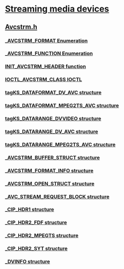 # [Streaming media devices](../_stream/index.md)
## [Avcstrm.h](index.md)
### [_AVCSTRM_FORMAT Enumeration](../avcstrm/ne-avcstrm-_avcstrm_format.md)
### [_AVCSTRM_FUNCTION Enumeration](../avcstrm/ne-avcstrm-_avcstrm_function.md)
### [INIT_AVCSTRM_HEADER function](../avcstrm/nf-avcstrm-init_avcstrm_header.md)
### [IOCTL_AVCSTRM_CLASS IOCTL](../avcstrm/ni-avcstrm-ioctl_avcstrm_class.md)
### [tagKS_DATAFORMAT_DV_AVC structure](../avcstrm/ns-avcstrm-tagks_dataformat_dv_avc.md)
### [tagKS_DATAFORMAT_MPEG2TS_AVC structure](../avcstrm/ns-avcstrm-tagks_dataformat_mpeg2ts_avc.md)
### [tagKS_DATARANGE_DVVIDEO structure](../avcstrm/ns-avcstrm-tagks_datarange_dvvideo.md)
### [tagKS_DATARANGE_DV_AVC structure](../avcstrm/ns-avcstrm-tagks_datarange_dv_avc.md)
### [tagKS_DATARANGE_MPEG2TS_AVC structure](../avcstrm/ns-avcstrm-tagks_datarange_mpeg2ts_avc.md)
### [_AVCSTRM_BUFFER_STRUCT structure](../avcstrm/ns-avcstrm-_avcstrm_buffer_struct.md)
### [_AVCSTRM_FORMAT_INFO structure](../avcstrm/ns-avcstrm-_avcstrm_format_info.md)
### [_AVCSTRM_OPEN_STRUCT structure](../avcstrm/ns-avcstrm-_avcstrm_open_struct.md)
### [_AVC_STREAM_REQUEST_BLOCK structure](../avcstrm/ns-avcstrm-_avc_stream_request_block.md)
### [_CIP_HDR1 structure](../avcstrm/ns-avcstrm-_cip_hdr1.md)
### [_CIP_HDR2_FDF structure](../avcstrm/ns-avcstrm-_cip_hdr2_fdf.md)
### [_CIP_HDR2_MPEGTS structure](../avcstrm/ns-avcstrm-_cip_hdr2_mpegts.md)
### [_CIP_HDR2_SYT structure](../avcstrm/ns-avcstrm-_cip_hdr2_syt.md)
### [_DVINFO structure](../avcstrm/ns-avcstrm-_dvinfo.md)
